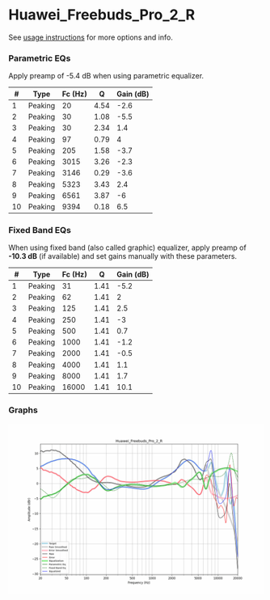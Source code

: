 # Huawei_Freebuds_Pro_2_R
See [usage instructions](https://github.com/jaakkopasanen/AutoEq#usage) for more options and info.

### Parametric EQs
Apply preamp of -5.4 dB when using parametric equalizer.

|   # | Type    |   Fc (Hz) |    Q |   Gain (dB) |
|-----|---------|-----------|------|-------------|
|   1 | Peaking |        20 | 4.54 |        -2.6 |
|   2 | Peaking |        30 | 1.08 |        -5.5 |
|   3 | Peaking |        30 | 2.34 |         1.4 |
|   4 | Peaking |        97 | 0.79 |         4   |
|   5 | Peaking |       205 | 1.58 |        -3.7 |
|   6 | Peaking |      3015 | 3.26 |        -2.3 |
|   7 | Peaking |      3146 | 0.29 |        -3.6 |
|   8 | Peaking |      5323 | 3.43 |         2.4 |
|   9 | Peaking |      6561 | 3.87 |        -6   |
|  10 | Peaking |      9394 | 0.18 |         6.5 |

### Fixed Band EQs
When using fixed band (also called graphic) equalizer, apply preamp of **-10.3 dB** (if available) and set gains manually with these parameters.

|   # | Type    |   Fc (Hz) |    Q |   Gain (dB) |
|-----|---------|-----------|------|-------------|
|   1 | Peaking |        31 | 1.41 |        -5.2 |
|   2 | Peaking |        62 | 1.41 |         2   |
|   3 | Peaking |       125 | 1.41 |         2.5 |
|   4 | Peaking |       250 | 1.41 |        -3   |
|   5 | Peaking |       500 | 1.41 |         0.7 |
|   6 | Peaking |      1000 | 1.41 |        -1.2 |
|   7 | Peaking |      2000 | 1.41 |        -0.5 |
|   8 | Peaking |      4000 | 1.41 |         1.1 |
|   9 | Peaking |      8000 | 1.41 |         1.7 |
|  10 | Peaking |     16000 | 1.41 |        10.1 |

### Graphs
![](./Huawei_Freebuds_Pro_2_R.png)
